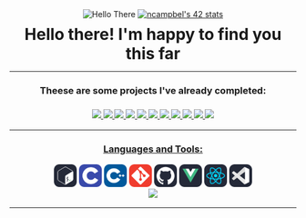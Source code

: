 <div align="center">
  <img src="https://media4.giphy.com/media/v1.Y2lkPTc5MGI3NjExNjM2ZG0wem5ocGZ0OXNqazQ2MDQ1Y25nNmdjaDEzaTB0OHpvcXR2cyZlcD12MV9pbnRlcm5hbF9naWZfYnlfaWQmY3Q9Zw/Nx0rz3jtxtEre/giphy.gif" alt="Hello There">
  <a href="https://github.com/oakoudad/badge42"><img style="height: 240px" src="https://badge.mediaplus.ma/greenbinary/ncampbel?1337Badge=off&UM6P=off" alt="ncampbel's 42 stats" /></a>
  <h1 style="margin: 0; padding: 10px 0 0 0;">Hello there! I'm happy to find you this far</h1>
</div>

___________________


<h3 align="center">Theese are some projects I've already completed:<br></h3>
<h3 align="center">
  <a href="https://github.com/nyykooo/libft"><img src="https://raw.githubusercontent.com/byaliego/42-project-badges/main/badges/libftm.png"></img>
  <a href="https://github.com/nyykooo/ft_printf"><img src="https://raw.githubusercontent.com/byaliego/42-project-badges/main/badges/ft_printfe.png"></img>
  <a href="https://github.com/nyykooo/GetNextLine"><img src="https://raw.githubusercontent.com/byaliego/42-project-badges/main/badges/get_next_linem.png"></img>
  <img src="https://raw.githubusercontent.com/byaliego/42-project-badges/main/badges/born2berootm.png"></img>
  <a href="https://github.com/nyykooo/push_swap"><img src="https://raw.githubusercontent.com/byaliego/42-project-badges/main/badges/push_swape.png"></img>
  <a href="https://github.com/nyykooo/minitalk"><img src="https://raw.githubusercontent.com/byaliego/42-project-badges/main/badges/minitalkm.png"></img>
  <a href="https://github.com/nyykooo/fdf"><img src="https://raw.githubusercontent.com/byaliego/42-project-badges/main/badges/fdfm.png"></img>
  <a href="https://github.com/nyykooo/Minishell"><img src="https://raw.githubusercontent.com/ayogun/42-project-badges/main/badges/minishelle.png"></img>
  <a href="https://github.com/nyykooo/Philosophers"><img src="https://raw.githubusercontent.com/ayogun/42-project-badges/main/badges/philosophersm.png"></img>
  <a href="https://github.com/nyykooo/Cub3D"><img src="https://raw.githubusercontent.com/ayogun/42-project-badges/main/badges/cub3dm.png"></img>
  <a href="https://github.com/nyykooo/cpp5_9"><img src="https://raw.githubusercontent.com/ayogun/42-project-badges/main/badges/cppe.png"></img></h3>


  ___________________

  
<h3 align="center">Languages and Tools:</h3>
  <div align="center">
    <a href="https://www.gnu.org/software/bash/"><img src="https://raw.githubusercontent.com/tandpfun/skill-icons/65dea6c4eaca7da319e552c09f4cf5a9a8dab2c8/icons/Bash-Dark.svg" alt="Bash" width="40" height="40"/></a> 
    <a href="https://www.w3schools.com/c/c_intro.php/" target="_blank" rel="noreferrer"><img src="https://raw.githubusercontent.com/tandpfun/skill-icons/65dea6c4eaca7da319e552c09f4cf5a9a8dab2c8/icons/C.svg" alt="C" width="40" height="40"/></a>
    <a href="https://www.w3schools.com/cpp/cpp_intro.asp"><img src="https://raw.githubusercontent.com/tandpfun/skill-icons/65dea6c4eaca7da319e552c09f4cf5a9a8dab2c8/icons/CPP.svg" alt="C++" width="40" height="40"/></a>
    <a href="https://git-scm.com/"><img src="https://raw.githubusercontent.com/tandpfun/skill-icons/65dea6c4eaca7da319e552c09f4cf5a9a8dab2c8/icons/Git.svg" alt="Git" width="40" height="40"/></a>
    <a href="https://github.com/"><img src="https://raw.githubusercontent.com/tandpfun/skill-icons/65dea6c4eaca7da319e552c09f4cf5a9a8dab2c8/icons/Github-Dark.svg" alt="GitHub" width="40" height="40"/></a>
    <a href="https://vuejs.org/"><img src="https://github.com/tandpfun/skill-icons/blob/main/icons/VueJS-Dark.svg" alt="Ubuntu" width="40" height="40"/></a>
    <a href="https://react.dev//"><img src="https://github.com/tandpfun/skill-icons/blob/main/icons/React-Dark.svg" alt="Ubuntu" width="40" height="40"/></a>
    <a href="https://code.visualstudio.com/"><img src="https://raw.githubusercontent.com/tandpfun/skill-icons/65dea6c4eaca7da319e552c09f4cf5a9a8dab2c8/icons/VSCode-Dark.svg" alt="VSCode" width="40" height="40"/></a>
  </div>
  <div  align="center">
    <img src="https://github-readme-stats.vercel.app/api/top-langs/?username=nyykooo&layout=compact&theme=transparent&hide_border=true&title_color=e8e8e8" width="300" />
  </div>


___________________
